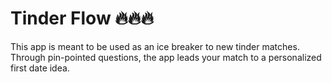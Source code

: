 # Tinder Flow 🔥🔥🔥

This app is meant to be used as an ice breaker to new tinder matches. Through pin-pointed questions, the app leads your match to a personalized first date idea.
